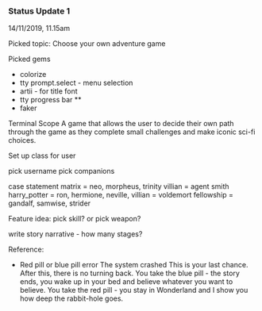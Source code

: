 
### Status Update 1
14/11/2019, 11.15am

Picked topic: Choose your own adventure game

Picked gems 
- colorize 
- tty prompt.select - menu selection
- artii - for title font 
- tty progress bar **
- faker 

Terminal Scope
A game that allows the user to decide their own path through the game as they complete small challenges and make iconic sci-fi choices. 

Set up class for user

pick username
pick companions 

case statement
    matrix = neo, morpheus, trinity
        villian = agent smith
    harry_potter = ron, hermione, neville,
        villian = voldemort
    fellowship = gandalf, samwise, strider

Feature idea: pick skill? or pick weapon?

write story narrative - how many stages?

Reference:
- Red pill or blue pill
error The system crashed
This is your last chance. After this, there is no turning back. You take the blue pill - the story ends, you wake up in your bed and believe whatever you want to believe. You take the red pill - you stay in Wonderland and I show you how deep the rabbit-hole goes.







